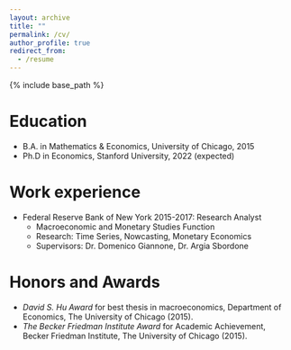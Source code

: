 ```yaml
---
layout: archive
title: ""
permalink: /cv/
author_profile: true
redirect_from:
  - /resume
---
```


<head>
  <!-- Default head tags -->
  <meta charset="utf-8">
  <meta http-equiv="X-UA-Compatible" content="IE=edge">
  <meta name="viewport" content="width=device-width, initial-scale=1">
  <link rel="stylesheet" href="{{ "/assets/main.css" | relative_url }}">
  <link rel="alternate" type="application/rss+xml" title="{{ site.title | escape }}" href="{{ "/feed.xml" | relative_url }}">

  <!-- Favicon head tag -->
  <link rel="icon" href="../favicon.ico" type="image/x-icon">
</head>

{% include base_path %}

Education
======
* B.A. in Mathematics & Economics, University of Chicago, 2015
* Ph.D in Economics, Stanford University, 2022 (expected)

Work experience
======
* Federal Reserve Bank of New York 2015-2017: Research Analyst
  * Macroeconomic and Monetary Studies Function
  * Research: Time Series, Nowcasting, Monetary Economics
  * Supervisors: Dr. Domenico Giannone, Dr. Argia Sbordone    
  
Honors and Awards
======
* *David S. Hu Award* for best thesis in macroeconomics, Department of Economics, The University of Chicago (2015).
* *The Becker Friedman Institute Award* for Academic Achievement, Becker Friedman Institute, The University of Chicago (2015).
